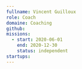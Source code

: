 ```yaml
---
fullname: Vincent Guilloux
role: Coach
domaine: Coaching
github: 
missions:
  - start: 2020-06-01
    end: 2020-12-30
    status: independent
startups:
---
```

